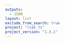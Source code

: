 ```yaml
---
outputs:
  - JSON
layout: list
exclude_from_search: true
project: "riak_ts"
project_version: "1.3.1"
---
```



